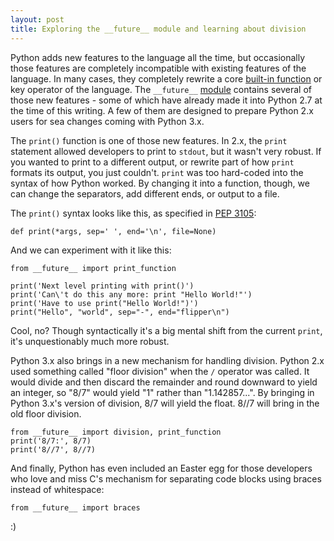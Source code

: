 ```yaml
---
layout: post
title: Exploring the __future__ module and learning about division
---
```


Python adds new features to the language all the time, but occasionally those features are completely incompatible with existing features of the language. In many cases, they completely rewrite a core [built-in function](/2014/12/19/hacking-builtin-for-fun-no-profit.html) or key operator of the language. The `__future__` [module](https://docs.python.org/2.7/library/__future__.html#module-__future__) contains several of those new features - some of which have already made it into Python 2.7 at the time of this writing. A few of them are designed to prepare Python 2.x users for sea changes coming with Python 3.x.

The `print()` function is one of those new features. In 2.x, the `print` statement allowed developers to print to `stdout`, but it wasn't very robust. If you wanted to print to a different output, or rewrite part of how `print` formats its output, you just couldn't. `print` was too hard-coded into the syntax of how Python worked. By changing it into a function, though, we can change the separators, add different ends, or output to a file.

The `print()` syntax looks like this, as specified in [PEP 3105](https://www.python.org/dev/peps/pep-3105/):

`def print(*args, sep=' ', end='\n', file=None)`

And we can experiment with it like this:

	from __future__ import print_function

	print('Next level printing with print()')
	print('Can\'t do this any more: print "Hello World!"')
	print('Have to use print("Hello World!")')
	print("Hello", "world", sep="-", end="flipper\n")

Cool, no? Though syntactically it's a big mental shift from the current `print`, it's unquestionably much more robust.

Python 3.x also brings in a new mechanism for handling division. Python 2.x used something called "floor division" when the `/` operator was called. It would divide and then discard the remainder and round downward to yield an integer, so "8/7" would yield "1" rather than "1.142857...". By bringing in Python 3.x's version of division, 8/7 will yield the float. 8//7 will bring in the old floor division.

	from __future__ import division, print_function
	print('8/7:', 8/7)
	print('8//7', 8//7)

And finally, Python has even included an Easter egg for those developers who love and miss C's mechanism for separating code blocks using braces instead of whitespace:

	from __future__ import braces

:)